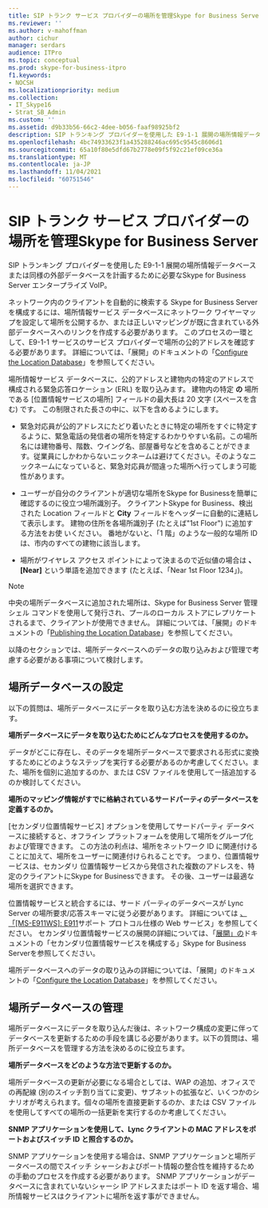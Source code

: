 ```yaml
---
title: SIP トランク サービス プロバイダーの場所を管理Skype for Business Server
ms.reviewer: ''
ms.author: v-mahoffman
author: cichur
manager: serdars
audience: ITPro
ms.topic: conceptual
ms.prod: skype-for-business-itpro
f1.keywords:
- NOCSH
ms.localizationpriority: medium
ms.collection:
- IT_Skype16
- Strat_SB_Admin
ms.custom: ''
ms.assetid: d9b33b56-66c2-4dee-b056-faaf98925bf2
description: SIP トランキング プロバイダーを使用した E9-1-1 展開の場所情報データベースまたは同様の外部データベースを計画するために必要なSkype for Business Server エンタープライズ VoIP。
ms.openlocfilehash: 4bc74933623f1a435288246ac695c9545c8606d1
ms.sourcegitcommit: 65a10f80e5dfd67b2778e09f5f92c21ef09ce36a
ms.translationtype: MT
ms.contentlocale: ja-JP
ms.lasthandoff: 11/04/2021
ms.locfileid: "60751546"
---
```

# <a name="manage-locations-for-sip-trunk-service-providers-in-skype-for-business-server"></a>SIP トランク サービス プロバイダーの場所を管理Skype for Business Server

SIP トランキング プロバイダーを使用した E9-1-1 展開の場所情報データベースまたは同様の外部データベースを計画するために必要なSkype for Business Server エンタープライズ VoIP。

ネットワーク内のクライアントを自動的に検索する Skype for Business Server を構成するには、場所情報サービス データベースにネットワーク ワイヤーマップを設定して場所を公開するか、または正しいマッピングが既に含まれている外部データベースへのリンクを作成する必要があります。 このプロセスの一環として、E9-1-1 サービスのサービス プロバイダーで場所の公的アドレスを確認する必要があります。 詳細については、「展開」のドキュメントの「[Configure the Location Database](/previous-versions/office/lync-server-2013/lync-server-2013-configure-the-location-database)」を参照してください。

場所情報サービス データベースに、公的アドレスと建物内の特定のアドレスで構成される緊急応答ロケーション (ERL) を取り込みます。 建物内の特定 **の** 場所である [位置情報サービスの場所] フィールドの最大長は 20 文字 (スペースを含む) です。 この制限された長さの中に、以下を含めるようにします。

- 緊急対応員が公的アドレスにたどり着いたときに特定の場所をすぐに特定するように、緊急電話の発信者の場所を特定するわかりやすい名前。この場所名には建物番号、階数、ウイング名、部屋番号などを含めることができます。従業員にしかわからないニックネームは避けてください。そのようなニックネームになっていると、緊急対応員が間違った場所へ行ってしまう可能性があります。

- ユーザーが自分のクライアントが適切な場所をSkype for Businessを簡単に確認するのに役立つ場所識別子。 クライアントSkype for Business、検出された Location フィールドと **City** フィールドをヘッダーに自動的に連結して表示します。 建物の住所を各場所識別子 (たとえば"1st Floor") に追加する方法をお使 <street number> いください。 番地がないと、「1 階」のような一般的な場所 ID は、市内のすべての建物に該当します。

- 場所がワイヤレス アクセス ポイントによって決まるので近似値の場合は **、[Near]** という単語を追加できます (たとえば、「Near 1st Floor 1234」)。

> [!NOTE]
> 中央の場所データベースに追加された場所は、Skype for Business Server 管理シェル コマンドを使用して発行され、プールのローカル ストアにレプリケートされるまで、クライアントが使用できません。 詳細については、「展開」のドキュメントの「[Publishing the Location Database](/previous-versions/office/lync-server-2013/lync-server-2013-publish-the-location-database)」を参照してください。

以降のセクションでは、場所データベースへのデータの取り込みおよび管理で考慮する必要がある事項について検討します。

## <a name="populating-the-location-database"></a>場所データベースの設定

以下の質問は、場所データベースにデータを取り込む方法を決めるのに役立ちます。

 **場所データベースにデータを取り込むためにどんなプロセスを使用するのか。**

データがどこに存在し、そのデータを場所データベースで要求される形式に変換するためにどのようなステップを実行する必要があるのか考慮してください。また、場所を個別に追加するのか、または CSV ファイルを使用して一括追加するのか検討してください。

 **場所のマッピング情報がすでに格納されているサードパーティのデータベースを定義するのか。**

[セカンダリ位置情報サービス] オプションを使用してサードパーティ データベースに接続すると、オフライン プラットフォームを使用して場所をグループ化および管理できます。 この方法の利点は、場所をネットワーク ID に関連付けることに加えて、場所をユーザーに関連付けられることです。 つまり、位置情報サービスは、セカンダリ 位置情報サービスから発信された複数のアドレスを、特定のクライアントにSkype for Businessできます。 その後、ユーザーは最適な場所を選択できます。

位置情報サービスと統合するには、サード パーティのデータベースが Lync Server の場所要求/応答スキーマに従う必要があります。 詳細については  [、「[MS-E911WS]: E911](/openspecs/office_protocols/ms-e911ws/ab5d7449-2c15-434b-bf65-fdf38b8ffabd)サポート プロトコル仕様の Web サービス」を参照してください。 セカンダリ位置情報サービスの展開の詳細については、「[展開」の](../../deploy/deploy-enterprise-voice/secondary-location-information-service.md)ドキュメントの「セカンダリ位置情報サービスを構成する」Skype for Business Serverを参照してください。

場所データベースへのデータの取り込みの詳細については、「展開」のドキュメントの「[Configure the Location Database](/previous-versions/office/lync-server-2013/lync-server-2013-configure-the-location-database)」を参照してください。

## <a name="maintaining-the-location-database"></a>場所データベースの管理

場所データベースにデータを取り込んだ後は、ネットワーク構成の変更に伴ってデータベースを更新するための手段を講じる必要があります。以下の質問は、場所データベースを管理する方法を決めるのに役立ちます。

 **場所データベースをどのような方法で更新するのか。**

場所データベースの更新が必要になる場合としては、WAP の追加、オフィスでの再配線 (別のスイッチ割り当てに変更)、サブネットの拡張など、いくつかのシナリオが考えられます。個々の場所を直接更新するのか、または CSV ファイルを使用してすべての場所の一括更新を実行するのか考慮してください。

 **SNMP アプリケーションを使用して、Lync クライアントの MAC アドレスをポートおよびスイッチ ID と照合するのか。**

SNMP アプリケーションを使用する場合は、SNMP アプリケーションと場所データベースの間でスイッチ シャーシおよびポート情報の整合性を維持するための手動のプロセスを作成する必要があります。 SNMP アプリケーションがデータベースに含まれていないシャーシ IP アドレスまたはポート ID を返す場合、場所情報サービスはクライアントに場所を返す事ができません。